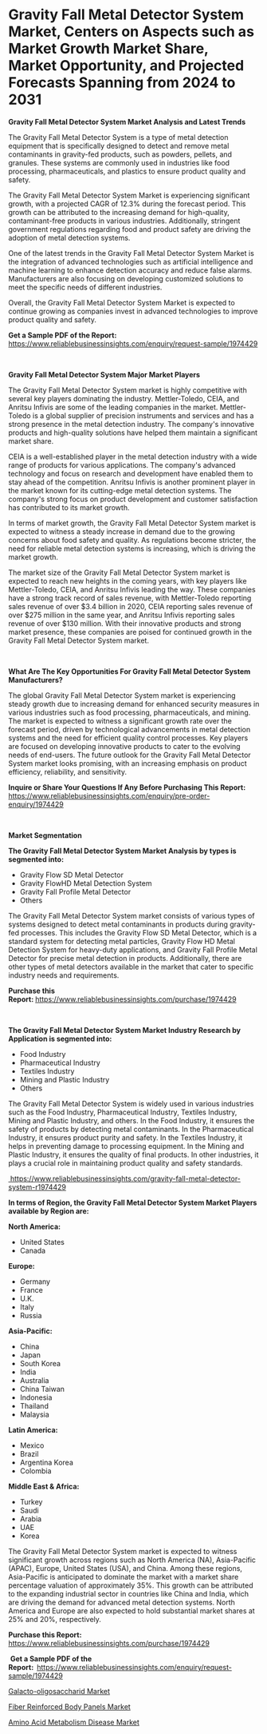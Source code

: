 <p><h1>Gravity Fall Metal Detector System Market, Centers on Aspects such as Market Growth Market Share, Market Opportunity, and Projected Forecasts Spanning from 2024 to 2031</h1></p><p><strong>Gravity Fall Metal Detector System Market Analysis and Latest Trends</strong></p>
<p><p>The Gravity Fall Metal Detector System is a type of metal detection equipment that is specifically designed to detect and remove metal contaminants in gravity-fed products, such as powders, pellets, and granules. These systems are commonly used in industries like food processing, pharmaceuticals, and plastics to ensure product quality and safety.</p><p>The Gravity Fall Metal Detector System Market is experiencing significant growth, with a projected CAGR of 12.3% during the forecast period. This growth can be attributed to the increasing demand for high-quality, contaminant-free products in various industries. Additionally, stringent government regulations regarding food and product safety are driving the adoption of metal detection systems.</p><p>One of the latest trends in the Gravity Fall Metal Detector System Market is the integration of advanced technologies such as artificial intelligence and machine learning to enhance detection accuracy and reduce false alarms. Manufacturers are also focusing on developing customized solutions to meet the specific needs of different industries.</p><p>Overall, the Gravity Fall Metal Detector System Market is expected to continue growing as companies invest in advanced technologies to improve product quality and safety.</p></p>
<p><strong>Get a Sample PDF of the Report:&nbsp;</strong> <a href="https://www.reliablebusinessinsights.com/enquiry/request-sample/1974429">https://www.reliablebusinessinsights.com/enquiry/request-sample/1974429</a></p>
<p>&nbsp;</p>
<p><strong>Gravity Fall Metal Detector System Major Market Players</strong></p>
<p><p>The Gravity Fall Metal Detector System market is highly competitive with several key players dominating the industry. Mettler-Toledo, CEIA, and Anritsu Infivis are some of the leading companies in the market. Mettler-Toledo is a global supplier of precision instruments and services and has a strong presence in the metal detection industry. The company's innovative products and high-quality solutions have helped them maintain a significant market share.</p><p>CEIA is a well-established player in the metal detection industry with a wide range of products for various applications. The company's advanced technology and focus on research and development have enabled them to stay ahead of the competition. Anritsu Infivis is another prominent player in the market known for its cutting-edge metal detection systems. The company's strong focus on product development and customer satisfaction has contributed to its market growth.</p><p>In terms of market growth, the Gravity Fall Metal Detector System market is expected to witness a steady increase in demand due to the growing concerns about food safety and quality. As regulations become stricter, the need for reliable metal detection systems is increasing, which is driving the market growth.</p><p>The market size of the Gravity Fall Metal Detector System market is expected to reach new heights in the coming years, with key players like Mettler-Toledo, CEIA, and Anritsu Infivis leading the way. These companies have a strong track record of sales revenue, with Mettler-Toledo reporting sales revenue of over $3.4 billion in 2020, CEIA reporting sales revenue of over $275 million in the same year, and Anritsu Infivis reporting sales revenue of over $130 million. With their innovative products and strong market presence, these companies are poised for continued growth in the Gravity Fall Metal Detector System market.</p></p>
<p>&nbsp;</p>
<p><strong>What Are The Key Opportunities For Gravity Fall Metal Detector System Manufacturers?</strong></p>
<p><p>The global Gravity Fall Metal Detector System market is experiencing steady growth due to increasing demand for enhanced security measures in various industries such as food processing, pharmaceuticals, and mining. The market is expected to witness a significant growth rate over the forecast period, driven by technological advancements in metal detection systems and the need for efficient quality control processes. Key players are focused on developing innovative products to cater to the evolving needs of end-users. The future outlook for the Gravity Fall Metal Detector System market looks promising, with an increasing emphasis on product efficiency, reliability, and sensitivity.</p></p>
<p><strong>Inquire or Share Your Questions If Any Before Purchasing This Report:</strong> <a href="https://www.reliablebusinessinsights.com/enquiry/pre-order-enquiry/1974429">https://www.reliablebusinessinsights.com/enquiry/pre-order-enquiry/1974429</a></p>
<p>&nbsp;</p>
<p><strong>Market Segmentation</strong></p>
<p><strong>The Gravity Fall Metal Detector System Market Analysis by types is segmented into:</strong></p>
<p><ul><li>Gravity Flow SD Metal Detector</li><li>Gravity FlowHD Metal Detection System</li><li>Gravity Fall Profile Metal Detector</li><li>Others</li></ul></p>
<p><p>The Gravity Fall Metal Detector System market consists of various types of systems designed to detect metal contaminants in products during gravity-fed processes. This includes the Gravity Flow SD Metal Detector, which is a standard system for detecting metal particles, Gravity Flow HD Metal Detection System for heavy-duty applications, and Gravity Fall Profile Metal Detector for precise metal detection in products. Additionally, there are other types of metal detectors available in the market that cater to specific industry needs and requirements.</p></p>
<p><strong>Purchase this Report:&nbsp;</strong><a href="https://www.reliablebusinessinsights.com/purchase/1974429">https://www.reliablebusinessinsights.com/purchase/1974429</a></p>
<p>&nbsp;</p>
<p><strong>The Gravity Fall Metal Detector System Market Industry Research by Application is segmented into:</strong></p>
<p><ul><li>Food Industry</li><li>Pharmaceutical Industry</li><li>Textiles Industry</li><li>Mining and Plastic Industry</li><li>Others</li></ul></p>
<p><p>The Gravity Fall Metal Detector System is widely used in various industries such as the Food Industry, Pharmaceutical Industry, Textiles Industry, Mining and Plastic Industry, and others. In the Food Industry, it ensures the safety of products by detecting metal contaminants. In the Pharmaceutical Industry, it ensures product purity and safety. In the Textiles Industry, it helps in preventing damage to processing equipment. In the Mining and Plastic Industry, it ensures the quality of final products. In other industries, it plays a crucial role in maintaining product quality and safety standards.</p></p>
<p><a href="https://www.reliablebusinessinsights.com/gravity-fall-metal-detector-system-r1974429">&nbsp;https://www.reliablebusinessinsights.com/gravity-fall-metal-detector-system-r1974429</a></p>
<p><strong>In terms of Region, the Gravity Fall Metal Detector System Market Players available by Region are:</strong></p>
<p>
    <p> <strong> North America: </strong>
        <ul>
            <li>United States</li>
            <li>Canada</li>
        </ul>
        </p> 
    <p> <strong> Europe: </strong>
        <ul>
            <li>Germany</li>
            <li>France</li>
            <li>U.K.</li>
            <li>Italy</li>
            <li>Russia</li>
        </ul>
        </p> 
    <p> <strong> Asia-Pacific: </strong>
        <ul>
            <li>China</li>
            <li>Japan</li>
            <li>South Korea</li>
            <li>India</li>
            <li>Australia</li>
            <li>China Taiwan</li>
            <li>Indonesia</li>
            <li>Thailand</li>
            <li>Malaysia</li>
        </ul>
        </p> 
    <p> <strong> Latin America: </strong>
        <ul>
            <li>Mexico</li>
            <li>Brazil</li>
            <li>Argentina Korea</li>
            <li>Colombia</li>
        </ul>
        </p> 
    <p> <strong> Middle East & Africa: </strong>
        <ul>
            <li>Turkey</li>
            <li>Saudi</li>
            <li>Arabia</li>
            <li>UAE</li>
            <li>Korea</li>
        </ul>
    </p>
    </p>
<p><p>The Gravity Fall Metal Detector System market is expected to witness significant growth across regions such as North America (NA), Asia-Pacific (APAC), Europe, United States (USA), and China. Among these regions, Asia-Pacific is anticipated to dominate the market with a market share percentage valuation of approximately 35%. This growth can be attributed to the expanding industrial sector in countries like China and India, which are driving the demand for advanced metal detection systems. North America and Europe are also expected to hold substantial market shares at 25% and 20%, respectively.</p></p>
<p><strong>Purchase this Report: </strong><a href="https://www.reliablebusinessinsights.com/purchase/1974429">https://www.reliablebusinessinsights.com/purchase/1974429</a></p>
<p>&nbsp;<strong>Get a Sample PDF of the Report:&nbsp;&nbsp;</strong><a href="https://www.reliablebusinessinsights.com/enquiry/request-sample/1974429">https://www.reliablebusinessinsights.com/enquiry/request-sample/1974429</a></p>
<p><strong></strong></p>
<p><p><a href="https://www.linkedin.com/pulse/navigating-global-galacto-oligosaccharid-market-landscape-trends-cij4f?trackingId=CqHirYxLV8CzD3cmZ01P0w%3D%3D">Galacto-oligosaccharid Market</a></p><p><a href="https://www.linkedin.com/pulse/insights-fiber-reinforced-body-panels-market-share-competitive-eiipf?trackingId=KeAkXqoWQ8ggbTKNLLA1qw%3D%3D">Fiber Reinforced Body Panels Market</a></p><p><a href="https://www.linkedin.com/pulse/amino-acid-metabolism-disease-market-global-regional-analysis-mwjff?trackingId=yzAi94w3rvw%2BMXkB9hehQg%3D%3D">Amino Acid Metabolism Disease Market</a></p></p>